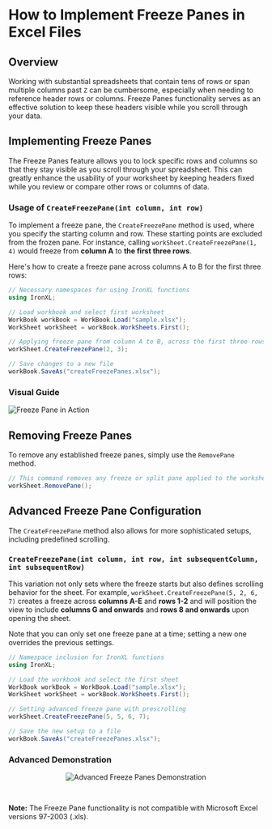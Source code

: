 # How to Implement Freeze Panes in Excel Files

## Overview

Working with substantial spreadsheets that contain tens of rows or span multiple columns past `Z` can be cumbersome, especially when needing to reference header rows or columns. Freeze Panes functionality serves as an effective solution to keep these headers visible while you scroll through your data.

## Implementing Freeze Panes

The Freeze Panes feature allows you to lock specific rows and columns so that they stay visible as you scroll through your spreadsheet. This can greatly enhance the usability of your worksheet by keeping headers fixed while you review or compare other rows or columns of data.

### Usage of `CreateFreezePane(int column, int row)`

To implement a freeze pane, the `CreateFreezePane` method is used, where you specify the starting column and row. These starting points are excluded from the frozen pane. For instance, calling `workSheet.CreateFreezePane(1, 4)` would freeze from **column A** to **the first three rows**.

Here's how to create a freeze pane across columns A to B for the first three rows:

```cs
// Necessary namespaces for using IronXL functions
using IronXL;

// Load workbook and select first worksheet
WorkBook workBook = WorkBook.Load("sample.xlsx");
WorkSheet workSheet = workBook.WorkSheets.First();

// Applying freeze pane from column A to B, across the first three rows
workSheet.CreateFreezePane(2, 3);

// Save changes to a new file
workBook.SaveAs("createFreezePanes.xlsx");
```

### Visual Guide

![Freeze Pane in Action](https://ironsoftware.com/static-assets/excel/how-to/add-freeze-panes/add-freeze-panes-add.gif)

## Removing Freeze Panes

To remove any established freeze panes, simply use the `RemovePane` method.

```cs
// This command removes any freeze or split pane applied to the worksheet
workSheet.RemovePane();
```

## Advanced Freeze Pane Configuration

The `CreateFreezePane` method also allows for more sophisticated setups, including predefined scrolling.

### `CreateFreezePane(int column, int row, int subsequentColumn, int subsequentRow)`

This variation not only sets where the freeze starts but also defines scrolling behavior for the sheet. For example, `workSheet.CreateFreezePane(5, 2, 6, 7)` creates a freeze across **columns A-E** and **rows 1-2** and will position the view to include **columns G and onwards** and **rows 8 and onwards** upon opening the sheet.

Note that you can only set one freeze pane at a time; setting a new one overrides the previous settings.

```cs
// Namespace inclusion for IronXL functions
using IronXL;

// Load the workbook and select the first sheet
WorkBook workBook = WorkBook.Load("sample.xlsx");
WorkSheet workSheet = workBook.WorkSheets.First();

// Setting advanced freeze pane with prescrolling
workSheet.CreateFreezePane(5, 5, 6, 7);

// Save the new setup to a file
workBook.SaveAs("createFreezePanes.xlsx");
```

### Advanced Demonstration
<div style="text-align: center;">
  <img src="https://ironsoftware.com/static-assets/excel/how-to/add-freeze-panes/add-freeze-panes-advance.png" alt="Advanced Freeze Panes Demonstration" style="width: auto; max-width: 100%; height: auto; margin-bottom: 30px;">
</div>

**Note:** The Freeze Pane functionality is not compatible with Microsoft Excel versions 97-2003 (.xls).